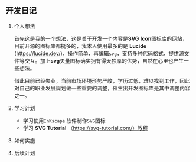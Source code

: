 ## 开发日记

1. 个人想法

   首先这是我的一个想法，这是关于开发一个内容是**SVG** **Icon**图标库的网站，目前开源的图标库都挺多的，我本人使用最多的是 **Lucide** (https://lucide.dev/)，操作简单，再编辑`svg`，支持多种代码格式，提供源文件等交互。加上**svg**矢量图标确实拥有得天独厚的优势，自然在心里也产生一些想法。

   借此目前已经失业，当前市场环境形势严峻，学历过低，难以找到工作，因此对自己的职业发展规划做一些重要的调整，催生出开发图标库是其中调整内容之一。

2. 学习计划

   - 学习使用`InKscape` 软件制作`SVG`图标
   - 学习 **SVG Tutorial** （https://svg-tutorial.com/）教程

3. 如何实施

4. 后续计划

